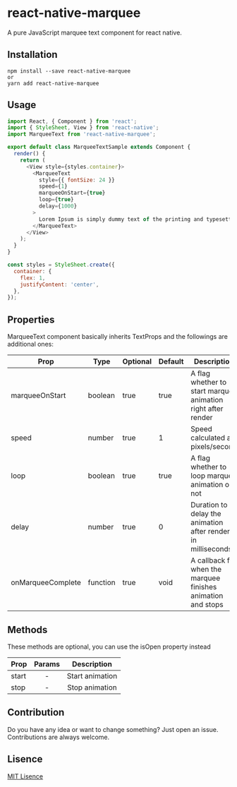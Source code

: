# react-native-marquee

A pure JavaScript marquee text component for react native.

## Installation

```
npm install --save react-native-marquee
or
yarn add react-native-marquee
```

## Usage

```Javascript
import React, { Component } from 'react';
import { StyleSheet, View } from 'react-native';
import MarqueeText from 'react-native-marquee';

export default class MarqueeTextSample extends Component {
  render() {
    return (
      <View style={styles.container}>
        <MarqueeText
          style={{ fontSize: 24 }}
          speed={1}
          marqueeOnStart={true}
          loop={true}
          delay={1000}
        >
          Lorem Ipsum is simply dummy text of the printing and typesetting industry and typesetting industry.
        </MarqueeText>
      </View>
    );
  }
}

const styles = StyleSheet.create({
  container: {
    flex: 1,
    justifyContent: 'center',
  },
});
```

## Properties

MarqueeText component basically inherits TextProps and the followings are additional ones: 

| Prop              | Type     | Optional | Default | Description
|-------------------|----------|----------|---------| -----------
| marqueeOnStart    | boolean  | true     | true    | A flag whether to start marquee animation right after render
| speed             | number   | true     | 1       | Speed calculated as pixels/second
| loop              | boolean  | true     | true    | A flag whether to loop marquee animation or not
| delay             | number   | true     | 0       | Duration to delay the animation after render, in milliseconds
| onMarqueeComplete | function | true     | void    | A callback for when the marquee finishes animation and stops

## Methods

These methods are optional, you can use the isOpen property instead

| Prop    | Params | Description                          |
|:--------|:------:| :---------------:|
| start   |   -    | Start animation  |
| stop    |   -    | Stop animation   |

## Contribution

Do you have any idea or want to change something? Just open an issue. Contributions are always welcome.

## Lisence

[MIT Lisence](https://opensource.org/licenses/MIT)
